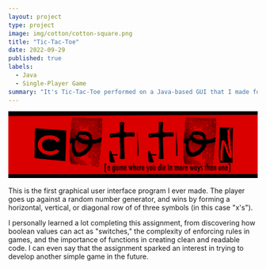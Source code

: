 ```yaml
---
layout: project
type: project
image: img/cotton/cotton-square.png
title: "Tic-Tac-Toe"
date: 2022-09-29
published: true
labels:
  - Java
  - Single-Player Game
summary: "It's Tic-Tac-Toe performed on a Java-based GUI that I made for ICS 211"
---
```


<img class="img-fluid" src="../img/cotton/cotton-header.png">

This is the first graphical user interface program I ever made. The player goes up against a random number generator, and wins by forming a horizontal, vertical, or diagonal row of of three symbols (in this case "x's").

I personally learned a lot completing this assignment, from discovering how boolean values can act as "switches," the complexity of enforcing rules in games, and the importance of functions in creating clean and readable code. I can even say that the assignment sparked an interest in trying to develop another simple game in the future.
